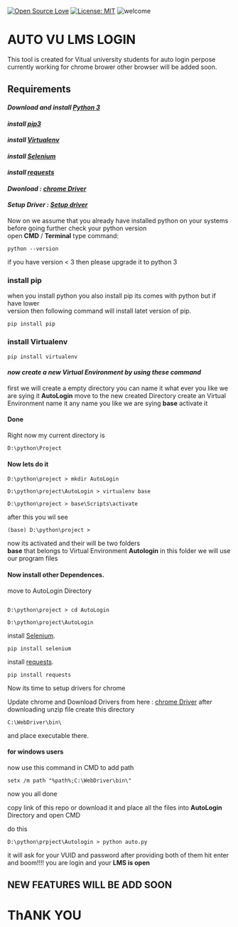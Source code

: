 [![Open Source Love](https://github.com/umair313/auto_login/blob/readme/misc/open-source.svg)](https://github.com/umair313/auto_login/blob/readme/misc)
[![License: MIT](https://img.shields.io/badge/License-MIT-green.svg)](https://opensource.org/licenses/MIT)
![welcome](https://github.com/umair313/auto_login/blob/readme/misc/welcome.png)

# AUTO VU LMS LOGIN 

This tool is created for Vitual university students for auto login perpose 
currently working for chrome brower other browser will be added soon.

## Requirements 

#### *Download and install [Python 3](https://www.python.org/)*

#### *install [pip3](https://pypi.org/project/pip/)*

#### *install [Virtualenv](https://pypi.org/project/virtualenv/)*

#### *install [Selenium](https://selenium-python.readthedocs.io/)*

#### *install [requests](https://pypi.org/project/requests/)*

#### *Dwonload : [chrome Driver](https://chromedriver.chromium.org/)*

#### *Setup Driver : [Setup driver](https://chromedriver.chromium.org/)*

Now on we assume that you already have installed python on your systems
before going further check your python version <br>open **CMD** / **Terminal** type command:
````
python --version
````
if you have version < 3 then please upgrade it to python 3

### install pip
when you install python you also install pip its comes with python but if have lower<br> version then following command 
will install latet version of pip.
````
pip install pip
````

### install Virtualenv
````
pip install virtualenv
````

#### *now create a new Virtual Environment by using these command*
first we will create a empty directory you can name it what ever you like we are sying it **AutoLogin**
move to the new created Directory
create an Virtual Environment name it any name you like we are sying **base** 
activate it
#### Done

Right now my current directory is
````
D:\python\Project
````
#### Now lets do it

````
D:\python\project > mkdir AutoLogin

D:\python\project\AutoLogin > virtualenv base

D:\python\project > base\Scripts\activate

````
after this you wil see

````
(base) D:\python\project > 
````
now its activated and their will be two folders <br>
**base** that belongs to Virtual Environment
**Autologin** in this folder we will use our program files

#### Now install other **Dependences**.
move to AutoLogin Directory
````

D:\python\project > cd AutoLogin

D:\python\project\AutoLogin

````
install [Selenium](#Selenium).
````
pip install selenium

````

install [requests](#requests).
````
pip install requests

````

Now its time to setup drivers for chrome

Update chrome and Download Drivers from here : [chrome Driver](https://chromedriver.chromium.org/)
after downloading unzip file 
create this directory

````
C:\WebDriver\bin\

````
and place executable there.
#### for windows users
now use this command in CMD to add path 
````
setx /m path "%path%;C:\WebDriver\bin\"
````
now you all done

copy link of this repo or download it and place all the files into **AutoLogin** Directory and open CMD

do this
````
D:\python\prpject\Autologin > python auto.py

````
it will ask for your VUID and password after providing both of them hit enter and boom!!!! 
you are login and your **LMS is open**

## NEW FEATURES WILL BE ADD SOON

# ThANK YOU
